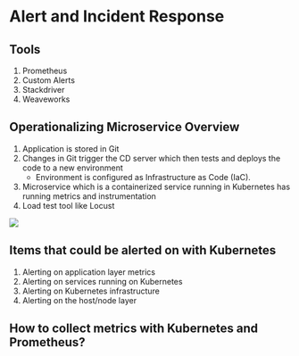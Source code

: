 # Alert and Incident Response

## Tools

1. Prometheus
2. Custom Alerts
3. Stackdriver
4. Weaveworks


## Operationalizing Microservice Overview

1. Application is stored in Git
2. Changes in Git trigger the CD server which then tests and deploys the code to a new environment
    - Environment is configured as Infrastructure as Code (IaC).
3. Microservice which is a containerized service running in Kubernetes has running metrics and instrumentation
4. Load test tool like Locust

<img src="https://user-images.githubusercontent.com/6856382/220151742-dfac8915-e2c6-47ad-b5e4-e80ad5465ba3.png">

## Items that could be alerted on with Kubernetes

1. Alerting on application layer metrics
2. Alerting on services running on Kubernetes
3. Alerting on Kubernetes infrastructure
4. Alerting on the host/node layer

## How to collect metrics with Kubernetes and Prometheus?

#